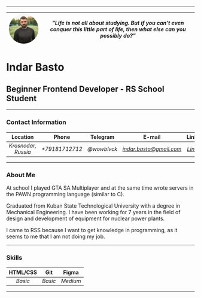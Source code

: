 ***********
| ![Profile Picture](img/img-profile.png) | *"Life is not all about studying. But if you can’t even conquer this little part of life, then what else can you possibly do?"* |
| ---------- | --------- |
# Indar Basto
## Beginner Frontend Developer - RS School Student
***********
### **Contact Information**
| Location | Phone | Telegram | E-mail | LinkedIn | GitHub |
| :--------: | :--------: | :--------: | :--------: | :--------: | :--------: |
| *Krasnodar, Russia* | *+79181712712* | *@wowblvck* | *indar.basto@gmail.com* | *[LinkedIn](https://www.linkedin.com/in/ibasto/)* | *[GitHub](https://github.com/wowblvck)* |
***********
### **About Me**
At school I played GTA SA Multiplayer and at the same time wrote servers in the PAWN programming language (similar to C).

Graduated from Kuban State Technological University with a degree in Mechanical Engineering. I have been working for 7 years in the field of design and development of equipment for nuclear power plants.

I came to RSS because I want to get knowledge in programming, as it seems to me that I am not doing my job.
***********
### **Skills**
| HTML/CSS | Git | Figma |
| :--------: | :--------: | :--------: |
| *Basic* | *Basic* | *Medium* |
***********